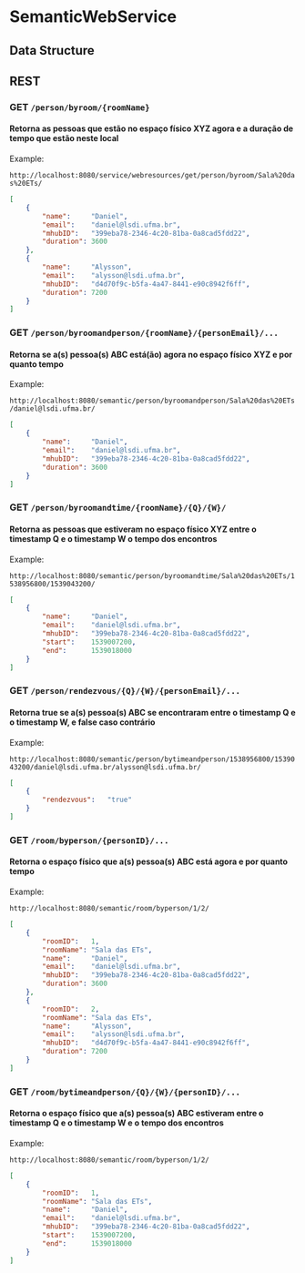 # SemanticWebService

## Data Structure

## REST

### **GET**   `/person/byroom/{roomName}`
#### Retorna as pessoas que estão no espaço físico XYZ agora e a duração de tempo que estão neste local

Example:

`http://localhost:8080/service/webresources/get/person/byroom/Sala%20das%20ETs/`

```json
[
    {
        "name":		"Daniel",
        "email":	"daniel@lsdi.ufma.br",
        "mhubID":	"399eba78-2346-4c20-81ba-0a8cad5fdd22",
        "duration":	3600
    },
    {
        "name":		"Alysson",
        "email":	"alysson@lsdi.ufma.br",
        "mhubID":	"d4d70f9c-b5fa-4a47-8441-e90c8942f6ff",
        "duration":	7200
    }
]
```


### **GET**   `/person/byroomandperson/{roomName}/{personEmail}/...`
#### Retorna se a(s) pessoa(s) ABC está(ão) agora no espaço físico XYZ e por quanto tempo

Example:

`http://localhost:8080/semantic/person/byroomandperson/Sala%20das%20ETs/daniel@lsdi.ufma.br/`

```json
[
    {
        "name":     "Daniel",
        "email":    "daniel@lsdi.ufma.br",
        "mhubID":   "399eba78-2346-4c20-81ba-0a8cad5fdd22",
        "duration": 3600
    }
]
```


### **GET**   `/person/byroomandtime/{roomName}/{Q}/{W}/`
#### Retorna as pessoas que estiveram no espaço físico XYZ entre o timestamp Q e o timestamp W o tempo dos encontros

Example:

`http://localhost:8080/semantic/person/byroomandtime/Sala%20das%20ETs/1538956800/1539043200/`

```json
[
    {
        "name":     "Daniel",
        "email":    "daniel@lsdi.ufma.br",
        "mhubID":   "399eba78-2346-4c20-81ba-0a8cad5fdd22",
        "start":    1539007200,
        "end":      1539018000
    }
]
```


### **GET**   `/person/rendezvous/{Q}/{W}/{personEmail}/...`
#### Retorna true se a(s) pessoa(s) ABC se encontraram entre o timestamp Q e o timestamp W, e false caso contrário

Example:

`http://localhost:8080/semantic/person/bytimeandperson/1538956800/1539043200/daniel@lsdi.ufma.br/alysson@lsdi.ufma.br/`

```json
[
    {
        "rendezvous":	"true"
    }
]
```


### **GET**   `/room/byperson/{personID}/...`
#### Retorna o espaço físico que a(s) pessoa(s) ABC está agora e por quanto tempo

Example:

`http://localhost:8080/semantic/room/byperson/1/2/`

```json
[
    {
        "roomID":	1,
        "roomName":	"Sala das ETs",
        "name":     "Daniel",
        "email":	"daniel@lsdi.ufma.br",
        "mhubID":	"399eba78-2346-4c20-81ba-0a8cad5fdd22",
        "duration":	3600
    },
    {
        "roomID":	2,
        "roomName":	"Sala das ETs",
        "name":		"Alysson",
        "email":	"alysson@lsdi.ufma.br",
        "mhubID":	"d4d70f9c-b5fa-4a47-8441-e90c8942f6ff",
        "duration":	7200
    }
]
```


### **GET**   `/room/bytimeandperson/{Q}/{W}/{personID}/...`
#### Retorna o espaço físico que a(s) pessoa(s) ABC estiveram entre o timestamp Q e o timestamp W e o tempo dos encontros

Example:

`http://localhost:8080/semantic/room/byperson/1/2/`

```json
[
    {
        "roomID":   1,
        "roomName": "Sala das ETs",
        "name":     "Daniel",
        "email":    "daniel@lsdi.ufma.br",
        "mhubID":   "399eba78-2346-4c20-81ba-0a8cad5fdd22",
        "start":    1539007200,
        "end":      1539018000
    }
]
```
